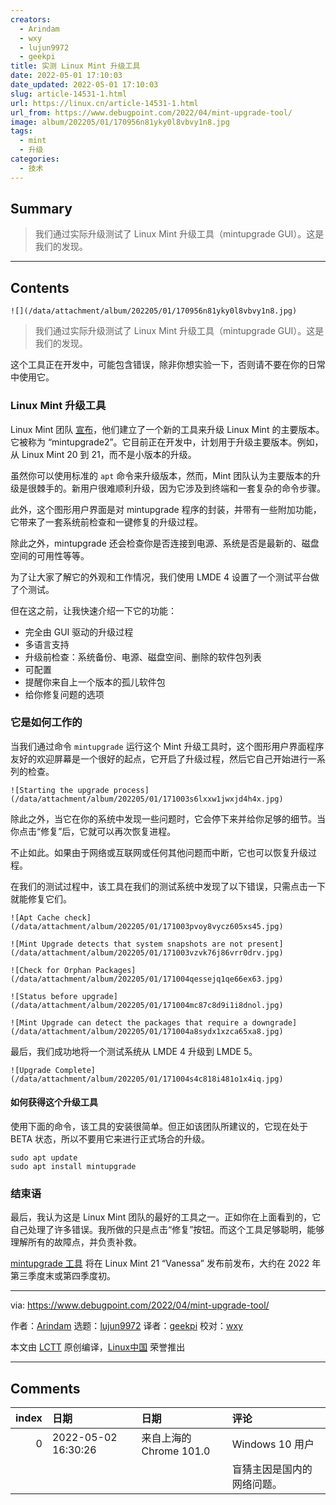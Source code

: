 ```yaml
---
creators:
  - Arindam
  - wxy
  - lujun9972
  - geekpi
title: 实测 Linux Mint 升级工具
date: 2022-05-01 17:10:03
date_updated: 2022-05-01 17:10:03
slug: article-14531-1.html
url: https://linux.cn/article-14531-1.html
url_from: https://www.debugpoint.com/2022/04/mint-upgrade-tool/
image: album/202205/01/170956n81yky0l8vbvy1n8.jpg
tags:
  - mint
  - 升级
categories:
  - 技术
---
```


## Summary

> 我们通过实际升级测试了 Linux Mint 升级工具（mintupgrade GUI）。这是我们的发现。

***

<!-- more -->

## Contents

`![](/data/attachment/album/202205/01/170956n81yky0l8vbvy1n8.jpg)`

> 
> 我们通过实际升级测试了 Linux Mint 升级工具（mintupgrade GUI）。这是我们的发现。
> 
> 
> 

这个工具正在开发中，可能包含错误，除非你想实验一下，否则请不要在你的日常中使用它。

### Linux Mint 升级工具

Linux Mint 团队 [宣布](https://www.debugpoint.com/2022/04/linux-mint-21-announcement/)，他们建立了一个新的工具来升级 Linux Mint 的主要版本。它被称为 “mintupgrade2”。它目前正在开发中，计划用于升级主要版本。例如，从 Linux Mint 20 到 21，而不是小版本的升级。

虽然你可以使用标准的 `apt` 命令来升级版本，然而，Mint 团队认为主要版本的升级是很棘手的。新用户很难顺利升级，因为它涉及到终端和一套复杂的命令步骤。

此外，这个图形用户界面是对 mintupgrade 程序的封装，并带有一些附加功能，它带来了一套系统前检查和一键修复的升级过程。

除此之外，mintupgrade 还会检查你是否连接到电源、系统是否是最新的、磁盘空间的可用性等等。

为了让大家了解它的外观和工作情况，我们使用 LMDE 4 设置了一个测试平台做了个测试。

但在这之前，让我快速介绍一下它的功能：

* 完全由 GUI 驱动的升级过程
* 多语言支持
* 升级前检查：系统备份、电源、磁盘空间、删除的软件包列表
* 可配置
* 提醒你来自上一个版本的孤儿软件包
* 给你修复问题的选项

### 它是如何工作的

当我们通过命令 `mintupgrade` 运行这个 Mint 升级工具时，这个图形用户界面程序友好的欢迎屏幕是一个很好的起点，它开启了升级过程，然后它自己开始进行一系列的检查。

`![Starting the upgrade process](/data/attachment/album/202205/01/171003s6lxxw1jwxjd4h4x.jpg)`

除此之外，当它在你的系统中发现一些问题时，它会停下来并给你足够的细节。当你点击“修复”后，它就可以再次恢复进程。

不止如此。如果由于网络或互联网或任何其他问题而中断，它也可以恢复升级过程。

在我们的测试过程中，该工具在我们的测试系统中发现了以下错误，只需点击一下就能修复它们。

`![Apt Cache check](/data/attachment/album/202205/01/171003pvoy8vycz605xs45.jpg)`

`![Mint Upgrade detects that system snapshots are not present](/data/attachment/album/202205/01/171003vzvk76j86vrr0drv.jpg)`

`![Check for Orphan Packages](/data/attachment/album/202205/01/171004qessejq1qe66ex63.jpg)`

`![Status before upgrade](/data/attachment/album/202205/01/171004mc87c8d9i1i8dnol.jpg)`

`![Mint Upgrade can detect the packages that require a downgrade](/data/attachment/album/202205/01/171004a8sydx1xzca65xa8.jpg)`

最后，我们成功地将一个测试系统从 LMDE 4 升级到 LMDE 5。

`![Upgrade Complete](/data/attachment/album/202205/01/171004s4c818i481o1x4iq.jpg)`

#### 如何获得这个升级工具

使用下面的命令，该工具的安装很简单。但正如该团队所建议的，它现在处于 BETA 状态，所以不要用它来进行正式场合的升级。

```shell
sudo apt update
sudo apt install mintupgrade
```

### 结束语

最后，我认为这是 Linux Mint 团队的最好的工具之一。正如你在上面看到的，它自己处理了许多错误。我所做的只是点击“修复”按钮。而这个工具足够聪明，能够理解所有的故障点，并负责补救。

[mintupgrade 工具](https://github.com/linuxmint/mintupgrade) 将在 Linux Mint 21 “Vanessa” 发布前发布，大约在 2022 年第三季度末或第四季度初。

---

via: <https://www.debugpoint.com/2022/04/mint-upgrade-tool/>

作者：[Arindam](https://www.debugpoint.com/author/admin1/) 选题：[lujun9972](https://github.com/lujun9972) 译者：[geekpi](https://github.com/geekpi) 校对：[wxy](https://github.com/wxy)

本文由 [LCTT](https://github.com/LCTT/TranslateProject) 原创编译，[Linux中国](https://linux.cn/) 荣誉推出

***

## Comments

|   index | 日期                | 日期                                    | 评论                                                              |
|--------:|:--------------------|:----------------------------------------|:------------------------------------------------------------------|
|       0 | 2022-05-02 16:30:26 | 来自上海的 Chrome 101.0|Windows 10 用户 | 以前尝试过升级Linux mint，事实证明简直是灾难。<br /> |
|         |                     |                                         | 盲猜主因是国内的网络问题。                                        |
